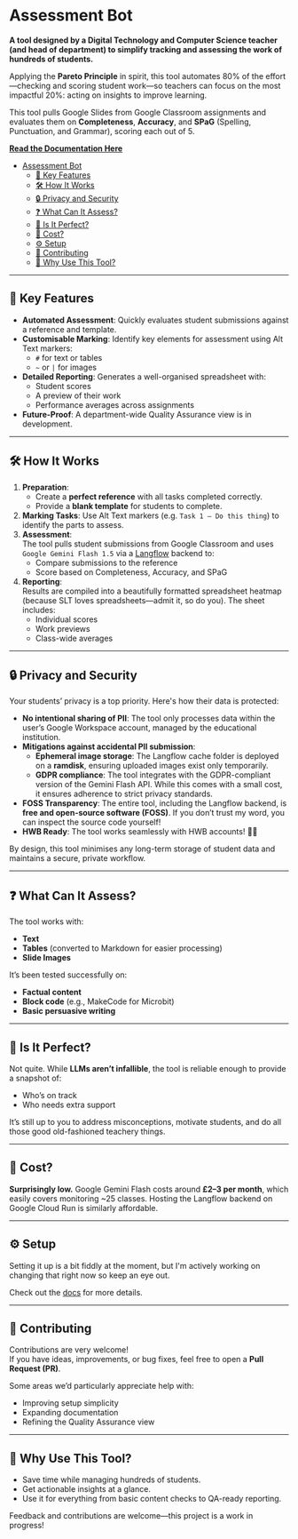 # Assessment Bot

**A tool designed by a Digital Technology and Computer Science teacher (and head of department) to simplify tracking and assessing the work of hundreds of students.**

Applying the **Pareto Principle** in spirit, this tool automates 80% of the effort—checking and scoring student work—so teachers can focus on the most impactful 20%: acting on insights to improve learning.

This tool pulls Google Slides from Google Classroom assignments and evaluates them on **Completeness**, **Accuracy**, and **SPaG** (Spelling, Punctuation, and Grammar), scoring each out of 5.

**[Read the Documentation Here](./docs/README.md)**


- [Assessment Bot](#assessment-bot)
  - [🎯 Key Features](#-key-features)
  - [🛠️ How It Works](#%ef%b8%8f-how-it-works)
  - [🔒 Privacy and Security](#-privacy-and-security)
  - [❓ What Can It Assess?](#-what-can-it-assess)
  - [🤔 Is It Perfect?](#-is-it-perfect)
  - [💸 Cost?](#-cost)
  - [⚙️ Setup](#%ef%b8%8f-setup)
  - [🤝 Contributing](#-contributing)
  - [🚀 Why Use This Tool?](#-why-use-this-tool)

---

## 🎯 Key Features
- **Automated Assessment**: Quickly evaluates student submissions against a reference and template.
- **Customisable Marking**: Identify key elements for assessment using Alt Text markers:  
  - `#` for text or tables  
  - `~` or `|` for images
- **Detailed Reporting**: Generates a well-organised spreadsheet with:
  - Student scores
  - A preview of their work
  - Performance averages across assignments
- **Future-Proof**: A department-wide Quality Assurance view is in development.

---

## 🛠️ How It Works
1. **Preparation**:
   - Create a **perfect reference** with all tasks completed correctly.  
   - Provide a **blank template** for students to complete.
2. **Marking Tasks**: Use Alt Text markers (e.g. `Task 1 – Do this thing`) to identify the parts to assess.  
3. **Assessment**:  
   The tool pulls student submissions from Google Classroom and uses `Google Gemini Flash 1.5` via a [Langflow](https://github.com/langflow-ai/langflow) backend to:
   - Compare submissions to the reference
   - Score based on Completeness, Accuracy, and SPaG
4. **Reporting**:  
   Results are compiled into a beautifully formatted spreadsheet heatmap (because SLT loves spreadsheets—admit it, so do you). The sheet includes:
   - Individual scores
   - Work previews
   - Class-wide averages

---

## 🔒 Privacy and Security
Your students’ privacy is a top priority. Here's how their data is protected:  
- **No intentional sharing of PII**: The tool only processes data within the user’s Google Workspace account, managed by the educational institution.  
- **Mitigations against accidental PII submission**:
  - **Ephemeral image storage**: The Langflow cache folder is deployed on a **ramdisk**, ensuring uploaded images exist only temporarily.  
  - **GDPR compliance**: The tool integrates with the GDPR-compliant version of the Gemini Flash API. While this comes with a small cost, it ensures adherence to strict privacy standards.
- **FOSS Transparency**: The entire tool, including the Langflow backend, is **free and open-source software (FOSS)**. If you don’t trust my word, you can inspect the source code yourself!
- **HWB Ready**: The tool works seamlessly with HWB accounts! 🏴‍☠️  

By design, this tool minimises any long-term storage of student data and maintains a secure, private workflow.

---

## ❓ What Can It Assess?
The tool works with:
- **Text**
- **Tables** (converted to Markdown for easier processing)
- **Slide Images**

It’s been tested successfully on:
- **Factual content**
- **Block code** (e.g., MakeCode for Microbit)
- **Basic persuasive writing**

---

## 🤔 Is It Perfect?
Not quite. While **LLMs aren’t infallible**, the tool is reliable enough to provide a snapshot of:
- Who’s on track
- Who needs extra support

It’s still up to you to address misconceptions, motivate students, and do all those good old-fashioned teachery things.

---

## 💸 Cost?
**Surprisingly low.** Google Gemini Flash costs around **£2–3 per month**, which easily covers monitoring ~25 classes. Hosting the Langflow backend on Google Cloud Run is similarly affordable.

---

## ⚙️ Setup
Setting it up is a bit fiddly at the moment, but I'm actively working on changing that right now so keep an eye out.

Check out the [docs](./docs/README.md) for more details.

---

## 🤝 Contributing
Contributions are very welcome!  
If you have ideas, improvements, or bug fixes, feel free to open a **Pull Request (PR)**.  

Some areas we’d particularly appreciate help with:  
- Improving setup simplicity  
- Expanding documentation  
- Refining the Quality Assurance view  

---

## 🚀 Why Use This Tool?
- Save time while managing hundreds of students.
- Get actionable insights at a glance.
- Use it for everything from basic content checks to QA-ready reporting.  

Feedback and contributions are welcome—this project is a work in progress!